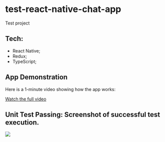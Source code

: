 # test-react-native-chat-app

Test project
## Tech:
* React Native;
* Redux;
* TypeScript;

## App Demonstration

Here is a 1-minute video showing how the app works:

[Watch the full video](https://drive.google.com/file/d/1ZEFb0xlDKUcCzEu8f8FEHjRW1SY6Rp-o/view?usp=drive_link)

## Unit Test Passing: Screenshot of successful test execution.
![](https://drive.google.com/uc?id=1_kM-0rafToMxC-bizP3ipzx7a-q0V5cj)
